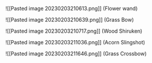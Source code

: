 ![[Pasted image 20230203210613.png]] (Flower wand)

![[Pasted image 20230203210639.png]] (Grass Bow)

![[Pasted image 20230203210717.png]] (Wood Shiruken)

![[Pasted image 20230203211036.png]] (Acorn Slingshot)

![[Pasted image 20230203211646.png]] (Grass Crossbow)